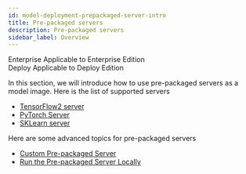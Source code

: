 ```yaml
---
id: model-deployment-prepackaged-server-intro
title: Pre-packaged servers
description: Pre-packaged servers
sidebar_label: Overview
---
```


<div class="label-sect">
  <div class="ee-only tooltip">Enterprise
    <span class="tooltiptext">Applicable to Enterprise Edition</span>
  </div>
  <div class="deploy-only tooltip">Deploy
    <span class="tooltiptext">Applicable to Deploy Edition</span>
  </div>
</div>

In this section, we will introduce how to use pre-packaged servers as a model image. Here is the list of supported servers

- [TensorFlow2 server](model-deployment-prepackaged-server-tensorflow2)
- [PyTorch Server](model-deployment-prepackaged-server-pytorch)
- [SKLearn server](model-deployment-prepackaged-server-sklearn)

Here are some advanced topics for pre-packaged servers
- [Custom Pre-packaged Server](model-deployment-prepackaged-server-custom)
- [Run the Pre-packaged Server Locally](model-deployment-prepackaged-server-test)

